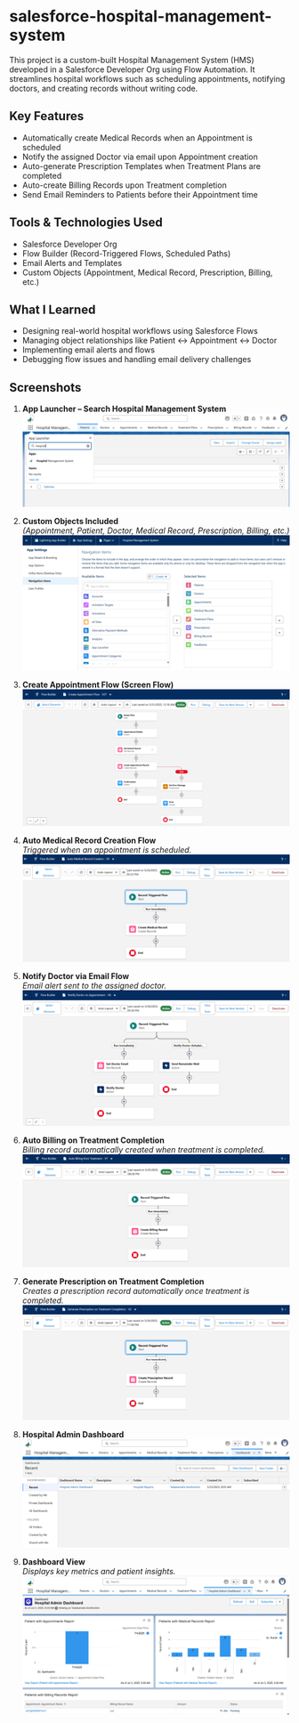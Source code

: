# salesforce-hospital-management-system

This project is a custom-built Hospital Management System (HMS) developed in a Salesforce Developer Org using Flow Automation. It streamlines hospital workflows such as scheduling appointments, notifying doctors, and creating records without writing code.

## Key Features

-  Automatically create Medical Records when an Appointment is scheduled  
-  Notify the assigned Doctor via email upon Appointment creation  
-  Auto-generate Prescription Templates when Treatment Plans are completed  
-  Auto-create Billing Records upon Treatment completion  
-  Send Email Reminders to Patients before their Appointment time

## Tools & Technologies Used

- Salesforce Developer Org  
- Flow Builder (Record-Triggered Flows, Scheduled Paths)  
- Email Alerts and Templates  
- Custom Objects (Appointment, Medical Record, Prescription, Billing, etc.)

## What I Learned

- Designing real-world hospital workflows using Salesforce Flows  
- Managing object relationships like Patient ↔ Appointment ↔ Doctor  
- Implementing email alerts and flows  
- Debugging flow issues and handling email delivery challenges

## Screenshots

1. **App Launcher – Search Hospital Management System**  
   ![App Launcher](app_launcher.png)

2. **Custom Objects Included**  
   _(Appointment, Patient, Doctor, Medical Record, Prescription, Billing, etc.)_  
   ![Custom Objects](custom_objects.png)

3. **Create Appointment Flow (Screen Flow)**  
   ![Create Appointment Flow](create_appointment_flow.png)

4. **Auto Medical Record Creation Flow**  
   _Triggered when an appointment is scheduled._  
   ![Medical Record Flow](auto_medical_record.png)

5. **Notify Doctor via Email Flow**  
   _Email alert sent to the assigned doctor._  
   ![Notify Doctor](notify_doctor.png)

6. **Auto Billing on Treatment Completion**  
   _Billing record automatically created when treatment is completed._  
   ![Auto Billing](auto_billing.png)

7. **Generate Prescription on Treatment Completion**  
   _Creates a prescription record automatically once treatment is completed._  
   ![Prescription Flow](generate_prescription.png)

8. **Hospital Admin Dashboard**    
   ![Dashboard](dashboard.png)

9. **Dashboard View**  
   _Displays key metrics and patient insights._  
   ![Dashboard](dashboard_view.png)

